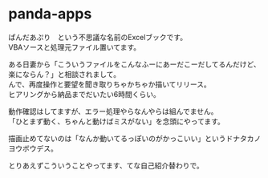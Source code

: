 # panda-apps
ぱんだあぷり　という不思議な名前のExcelブックです。  
VBAソースと処理元ファイル置いてます。  
  
ある日妻から「こういうファイルをこんなふーにあーだこーだしてるんだけど、楽にならん？」と相談されまして。  
んで、再度操作と要望を聞き取りちゃかちゃか描いてリリース。  
ヒアリングから納品までだいたい6時間くらい。  
  
動作確認はしてますが、エラー処理やらなんやらは組んでません。  
「ひとまず動く、ちゃんと動けばミスがない」を念頭にやってます。  
  
描画止めてないのは「なんか動いてるっぽいのがかっこいい」というドナタカノヨウボウデス。  
  
とりあえずこういうことやってます、てな自己紹介替わりで。  
